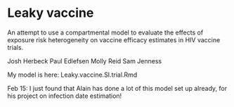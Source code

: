 Leaky vaccine 
=============

An attempt to use a compartmental model to evaluate the effects of exposure risk heterogeneity on vaccine efficacy estimates in HIV vaccine trials.

Josh Herbeck
Paul Edlefsen
Molly Reid
Sam Jenness

My model is here:  Leaky.vaccine.SI.trial.Rmd

Feb 15:  I just found that Alain has done a lot of this model set up already, for his project on infection date estimation!

